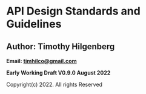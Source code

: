 # API Design Standards and Guidelines

## Author: Timothy Hilgenberg
**Email: timhilco@gmail.com**

**Early Working Draft V0.9.0 August 2022**

Copyright(c) 2022. All rights Reserved 
